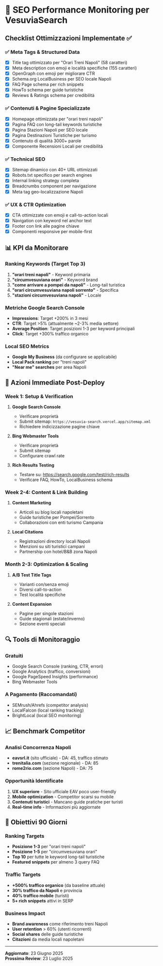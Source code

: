# 🎯 SEO Performance Monitoring per VesuviaSearch

## Checklist Ottimizzazioni Implementate ✅

### ✅ Meta Tags & Structured Data
- [x] Title tag ottimizzato per "Orari Treni Napoli" (58 caratteri)
- [x] Meta description con emoji e località specifiche (155 caratteri)
- [x] OpenGraph con emoji per migliorare CTR
- [x] Schema.org LocalBusiness per SEO locale Napoli
- [x] FAQ Page schema per rich snippets
- [x] HowTo schema per guide turistiche
- [x] Reviews & Ratings schema per credibilità

### ✅ Contenuti & Pagine Specializzate
- [x] Homepage ottimizzata per "orari treni napoli"
- [x] Pagina FAQ con long-tail keywords turistiche
- [x] Pagina Stazioni Napoli per SEO locale
- [x] Pagina Destinazioni Turistiche per turismo
- [x] Contenuto di qualità 3000+ parole
- [x] Componente Recensioni Locali per credibilità

### ✅ Technical SEO
- [x] Sitemap dinamico con 40+ URL ottimizzati
- [x] Robots.txt specifico per search engines
- [x] Internal linking strategy completa
- [x] Breadcrumbs component per navigazione
- [x] Meta tag geo-localizzazione Napoli

### ✅ UX & CTR Optimization
- [x] CTA ottimizzate con emoji e call-to-action locali
- [x] Navigation con keyword nel anchor text
- [x] Footer con link alle pagine chiave
- [x] Componenti responsive per mobile-first

## 📊 KPI da Monitorare

### Ranking Keywords (Target Top 3)
1. **"orari treni napoli"** - Keyword primaria
2. **"circumvesuviana orari"** - Keyword brand
3. **"come arrivare a pompei da napoli"** - Long-tail turistica
4. **"orari circumvesuviana napoli sorrento"** - Specifica
5. **"stazioni circumvesuviana napoli"** - Locale

### Metriche Google Search Console
- **Impressions**: Target +200% in 3 mesi
- **CTR**: Target >5% (attualmente ~2-3% media settore)
- **Average Position**: Target posizioni 1-3 per keyword principali
- **Click**: Target +300% traffico organico

### Local SEO Metrics
- **Google My Business** (da configurare se applicabile)
- **Local Pack ranking** per "treni napoli"
- **"Near me" searches** per area Napoli

## 🎯 Azioni Immediate Post-Deploy

### Week 1: Setup & Verification
1. **Google Search Console**
   - Verificare proprietà
   - Submit sitemap: `https://vesuvia-search.vercel.app/sitemap.xml`
   - Richiedere indicizzazione pagine chiave

2. **Bing Webmaster Tools**
   - Verificare proprietà  
   - Submit sitemap
   - Configurare crawl rate

3. **Rich Results Testing**
   - Testare su: https://search.google.com/test/rich-results
   - Verificare FAQ, HowTo, LocalBusiness schema

### Week 2-4: Content & Link Building
1. **Content Marketing**
   - Articoli su blog locali napoletani
   - Guide turistiche per Pompei/Sorrento
   - Collaborazioni con enti turismo Campania

2. **Local Citations**
   - Registrazioni directory locali Napoli
   - Menzioni su siti turistici campani
   - Partnership con hotel/B&B zona Napoli

### Month 2-3: Optimization & Scaling
1. **A/B Test Title Tags**
   - Varianti con/senza emoji
   - Diversi call-to-action
   - Test località specifiche

2. **Content Expansion**
   - Pagine per singole stazioni
   - Guide stagionali (estate/inverno)
   - Sezione eventi speciali

## 🔍 Tools di Monitoraggio

### Gratuiti
- Google Search Console (ranking, CTR, errori)
- Google Analytics (traffico, conversioni)
- Google PageSpeed Insights (performance)
- Bing Webmaster Tools

### A Pagamento (Raccomandati)
- SEMrush/Ahrefs (competitor analysis)
- LocalFalcon (local ranking tracking)
- BrightLocal (local SEO monitoring)

## 📈 Benchmark Competitor

### Analisi Concorrenza Napoli
- **eavsrl.it** (sito ufficiale) - DA: 45, traffico stimato
- **trenitalia.com** (sezione regionale) - DA: 85
- **rome2rio.com** (sezione Napoli) - DA: 75

### Opportunità Identificate
1. **UX superiore** - Sito ufficiale EAV poco user-friendly
2. **Mobile optimization** - Competitor scarsi su mobile
3. **Contenuti turistici** - Mancano guide pratiche per turisti
4. **Real-time info** - Informazioni più aggiornate

## 🎯 Obiettivi 90 Giorni

### Ranking Targets
- **Posizione 1-3** per "orari treni napoli"
- **Posizione 1-5** per "circumvesuviana orari" 
- **Top 10** per tutte le keyword long-tail turistiche
- **Featured snippets** per almeno 3 query FAQ

### Traffic Targets
- **+500% traffico organico** (da baseline attuale)
- **30% traffico da Napoli** e provincia
- **40% traffico mobile** (turisti)
- **5+ rich snippets** attivi in SERP

### Business Impact
- **Brand awareness** come riferimento treni Napoli
- **User retention** > 60% (utenti ricorrenti)
- **Social shares** delle guide turistiche
- **Citazioni** da media locali napoletani

---
**Aggiornato**: 23 Giugno 2025  
**Prossima Review**: 23 Luglio 2025
